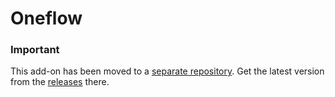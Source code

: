 #  Oneflow

### Important
This add-on has been moved to a [separate repository](https://github.com/Lundalogik/addon-oneflow). Get the latest version from the [releases](https://github.com/Lundalogik/addon-oneflow/releases) there.
